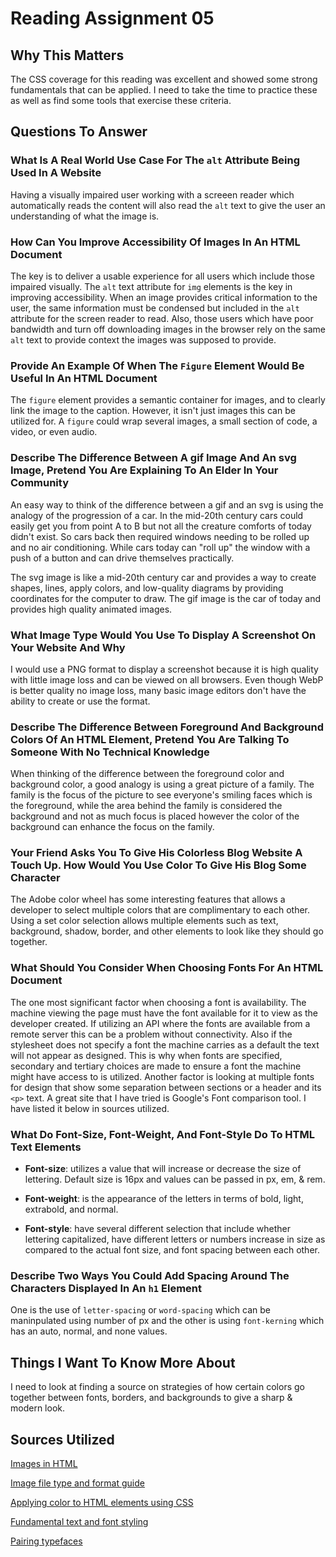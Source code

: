 # Reading Assignment 05

## Why This Matters

The CSS coverage for this reading was excellent and showed some strong fundamentals that can be applied. I need to take the time to practice these as well as find some tools that exercise these criteria.

## Questions To Answer

### What Is A Real World Use Case For The `alt` Attribute Being Used In A Website

Having a visually impaired user working with a screeen reader which automatically reads the content will also read the `alt` text to give the user an understanding of what the image is.

### How Can You Improve Accessibility Of Images In An HTML Document

The key is to deliver a usable experience for all users which include those impaired visually. The `alt` text attribute for `img` elements is the key in improving accessibility. When an image provides critical information to the user, the same information must be condensed but included in the `alt` attribute for the screen reader to read. Also, those users which have poor bandwidth and turn off downloading images in the browser rely on the same `alt` text to provide context the images was supposed to provide.

### Provide An Example Of When The `Figure` Element Would Be Useful In An HTML Document

The `figure` element provides a semantic container for images, and to clearly link the image to the caption. However, it isn't just images this can be utilized for. A `figure` could wrap several images, a small section of code, a video, or even audio.

### Describe The Difference Between A gif Image And An svg Image, Pretend You Are Explaining To An Elder In Your Community

An easy way to think of the difference between a gif and an svg is using the analogy of the progression of a car.  In the mid-20th century cars could easily get you from point A to B but not all the creature comforts of today didn't exist. So cars back then required windows needing to be rolled up and no air conditioning.  While cars today can "roll up" the window with a push of a button and can drive themselves practically.

The svg image is like a mid-20th century car and provides a way to create shapes, lines, apply colors, and low-quality diagrams by providing coordinates for the computer to draw.  The gif image is the car of today and provides high quality animated images.

### What Image Type Would You Use To Display A Screenshot On Your Website And Why

I would use a PNG format to display a screenshot because it is high quality with little image loss and can be viewed on all browsers.  Even though WebP is better quality no image loss, many basic image editors don't have the ability to create or use the format.

### Describe The Difference Between Foreground And Background Colors Of An HTML Element, Pretend You Are Talking To Someone With No Technical Knowledge

When thinking of the difference between the foreground color and background color, a good analogy is using a great picture of a family. The family is the focus of the picture to see everyone's smiling faces which is the foreground, while the area behind the family is considered the background and not as much focus is placed however the color of the background can enhance the focus on the family.

### Your Friend Asks You To Give His Colorless Blog Website A Touch Up. How Would You Use Color To Give His Blog Some Character

The Adobe color wheel has some interesting features that allows a developer to select multiple colors that are complimentary to each other. Using a set color selection allows multiple elements such as text, background, shadow, border, and other elements to look like they should go together.

### What Should You Consider When Choosing Fonts For An HTML Document

The one most significant factor when choosing a font is availability. The machine viewing the page must have the font available for it to view as the developer created. If utilizing an API where the fonts are available from a remote server this can be a problem without connectivity. Also if the stylesheet does not specify a font the machine carries as a default the text will not appear as designed. This is why when fonts are specified, secondary and tertiary choices are made to ensure a font the machine might have access to is utilized. Another factor is looking at multiple fonts for design that show some separation between sections or a header and its `<p>` text. A great site that I have tried is Google's Font comparison tool. I have listed it below in sources utilized.

### What Do Font-Size, Font-Weight, And Font-Style Do To HTML Text Elements

- **Font-size**: utilizes a value that will increase or decrease the size of lettering. Default size is 16px and values can be passed in px, em, & rem.

- **Font-weight**: is the appearance of the letters in terms of bold, light, extrabold, and normal.

- **Font-style**: have several different selection that include whether lettering capitalized, have different letters or numbers increase in size as compared to the actual font size, and font spacing between each other.

### Describe Two Ways You Could Add Spacing Around The Characters Displayed In An `h1` Element

One is the use of `letter-spacing` or `word-spacing` which can be maninpulated using number of px and the other is using `font-kerning` which has an auto, normal, and none values.

## Things I Want To Know More About

I need to look at finding a source on strategies of how certain colors go together between fonts, borders, and backgrounds to give a sharp & modern look.

## Sources Utilized

[Images in HTML](https://developer.mozilla.org/en-US/docs/Learn/HTML/Multimedia_and_embedding/Images_in_HTML)

[Image file type and format guide](https://developer.mozilla.org/en-US/docs/Web/Media/Formats/Image_types)

[Applying color to HTML elements using CSS](https://developer.mozilla.org/en-US/docs/Web/CSS/CSS_Colors/Applying_color)

[Fundamental text and font styling](https://developer.mozilla.org/en-US/docs/Learn/CSS/Styling_text/Fundamentals)

[Pairing typefaces](https://fonts.google.com/knowledge/choosing_type/pairing_typefaces)
